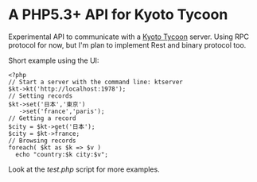 A PHP5.3+ API for Kyoto Tycoon
==============================

Experimental API to communicate with a [Kyoto Tycoon](http://fallabs.com/kyototycoon/) server.
Using RPC protocol for now, but I'm plan to implement Rest and binary protocol too.

Short example using the UI:

	<?php
	// Start a server with the command line: ktserver
	$kt->kt('http://localhost:1978');
	// Setting records
	$kt->set('日本','東京')
	   ->set('france','paris');
	// Getting a record
	$city = $kt->get('日本');
	$city = $kt->france;
	// Browsing records
	foreach( $kt as $k => $v )
	  echo "country:$k city:$v";

Look at the _test.php_ script for more examples.
